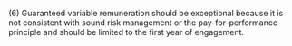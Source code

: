 (6) Guaranteed variable remuneration should be exceptional because it is not consistent with sound risk management or the pay-for-performance principle and should be limited to the first year of engagement.